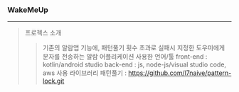 ### WakeMeUp ###
-----------------
> 프로젝스 소개 
> > 기존의 알람앱 기능에, 패턴풀기 횟수 초과로 실패시 지정한 도우미에게 문자를 전송하는 알람 어플리케이션 
> 사용한 언어/툴 
> > front-end : kotlin/android studio
> > back-end : js, node-js/visual studio code, aws
> 사용 라이브러리 
> > 패턴풀기 : https://github.com/l7naive/pattern-lock.git
